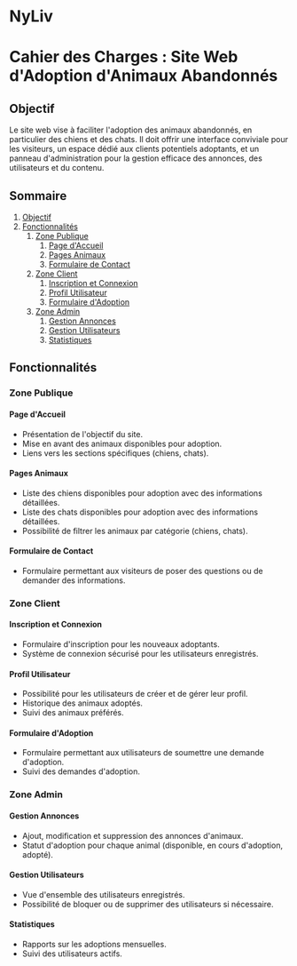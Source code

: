 # NyLiv
# Cahier des Charges : Site Web d'Adoption d'Animaux Abandonnés

## Objectif

Le site web vise à faciliter l'adoption des animaux abandonnés, en particulier des chiens et des chats. Il doit offrir une interface conviviale pour les visiteurs, un espace dédié aux clients potentiels adoptants, et un panneau d'administration pour la gestion efficace des annonces, des utilisateurs et du contenu.

## Sommaire

1. [Objectif](#objectif)
2. [Fonctionnalités](#fonctionnalités)
   1. [Zone Publique](#zone-publique)
      1. [Page d'Accueil](#page-daccueil)
      2. [Pages Animaux](#pages-animaux)
      3. [Formulaire de Contact](#formulaire-de-contact)
   2. [Zone Client](#zone-client)
      1. [Inscription et Connexion](#inscription-et-connexion)
      2. [Profil Utilisateur](#profil-utilisateur)
      3. [Formulaire d'Adoption](#formulaire-dadoption)
   3. [Zone Admin](#zone-admin)
      1. [Gestion Annonces](#gestion-annonces)
      2. [Gestion Utilisateurs](#gestion-utilisateurs)
      3. [Statistiques](#statistiques)


## Fonctionnalités

### Zone Publique

#### Page d'Accueil

- Présentation de l'objectif du site.
- Mise en avant des animaux disponibles pour adoption.
- Liens vers les sections spécifiques (chiens, chats).

#### Pages Animaux

- Liste des chiens disponibles pour adoption avec des informations détaillées.
- Liste des chats disponibles pour adoption avec des informations détaillées.
- Possibilité de filtrer les animaux par catégorie (chiens, chats).

#### Formulaire de Contact

- Formulaire permettant aux visiteurs de poser des questions ou de demander des informations.

### Zone Client

#### Inscription et Connexion

- Formulaire d'inscription pour les nouveaux adoptants.
- Système de connexion sécurisé pour les utilisateurs enregistrés.

#### Profil Utilisateur

- Possibilité pour les utilisateurs de créer et de gérer leur profil.
- Historique des animaux adoptés.
- Suivi des animaux préférés.

#### Formulaire d'Adoption

- Formulaire permettant aux utilisateurs de soumettre une demande d'adoption.
- Suivi des demandes d'adoption.

### Zone Admin

#### Gestion Annonces

- Ajout, modification et suppression des annonces d'animaux.
- Statut d'adoption pour chaque animal (disponible, en cours d'adoption, adopté).

#### Gestion Utilisateurs

- Vue d'ensemble des utilisateurs enregistrés.
- Possibilité de bloquer ou de supprimer des utilisateurs si nécessaire.

#### Statistiques

- Rapports sur les adoptions mensuelles.
- Suivi des utilisateurs actifs.
